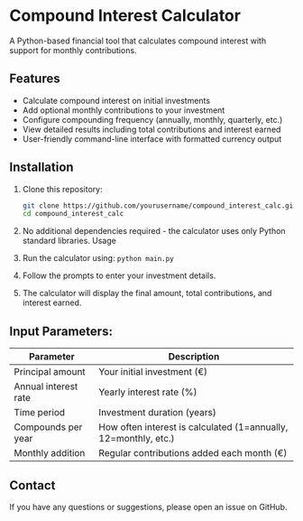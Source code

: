 # Compound Interest Calculator

A Python-based financial tool that calculates compound interest with support for monthly contributions.

## Features

- Calculate compound interest on initial investments
- Add optional monthly contributions to your investment
- Configure compounding frequency (annually, monthly, quarterly, etc.)
- View detailed results including total contributions and interest earned
- User-friendly command-line interface with formatted currency output

## Installation

1. Clone this repository:
   ```bash
   git clone https://github.com/yourusername/compound_interest_calc.git
   cd compound_interest_calc
   ```
2. No additional dependencies required - the calculator uses only Python standard libraries.
Usage

3. Run the calculator using:
   ```python main.py```
4. Follow the prompts to enter your investment details.
5. The calculator will display the final amount, total contributions, and interest earned.

## Input Parameters:

|Parameter	|Description|
|----------------|----------------|
|Principal amount	|Your initial investment (€)|
|Annual interest rate	|Yearly interest rate (%)|
|Time period	|Investment duration (years)|
|Compounds per year	|How often interest is calculated (1=annually, 12=monthly, etc.)|
|Monthly addition	|Regular contributions added each month (€)|


## Contact
If you have any questions or suggestions, please open an issue on GitHub.

